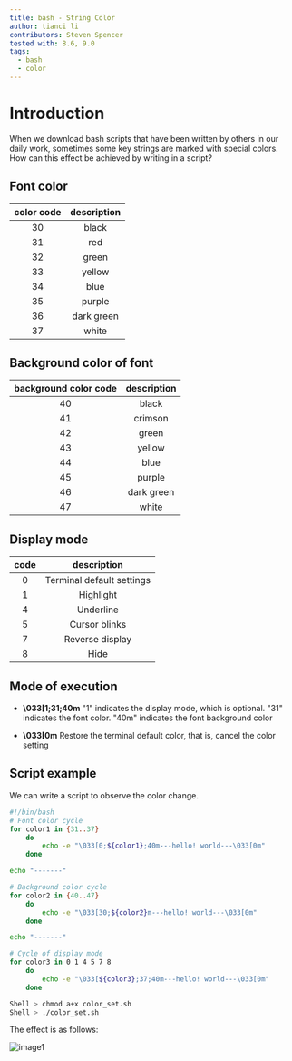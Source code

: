 ```yaml
---
title: bash - String Color
author: tianci li
contributors: Steven Spencer
tested with: 8.6, 9.0
tags:
  - bash
  - color
---
```


# Introduction

When we download bash scripts that have been written by others in our daily work, sometimes some key strings are marked with special colors. How can this effect be achieved by writing in a script?

## Font color

| **color code** | **description** |
|    :---:       |    :---:     |
|  30            |    black     |
|  31            |     red      |
|  32            |    green     |
|  33            |    yellow    |
|  34            |     blue     | 
|  35            |     purple   |
|  36            |   dark green |
|  37            |    white     |

## Background color of font

| **background color code** | **description** |
|    :---:       |    :---:     |
|     40         |    black     |
|     41         |    crimson   |
|     42         |    green     |
|     43         |    yellow    |
|     44         |    blue      |
|     45         |    purple    |
|     46         |  dark green  |
|     47         |   white      |

## Display mode

| **code** | **description** |
|  :---:   |    :---:     |
|    0     |Terminal default settings|
|    1     |Highlight|
|    4     |Underline|
|    5     |Cursor blinks|
|    7     |Reverse display|
|    8     |Hide |

## Mode of execution

* **\033[1;31;40m**
"1" indicates the display mode, which is optional. "31" indicates the font color. "40m" indicates the font background color

* **\033[0m**
Restore the terminal default color, that is, cancel the color setting

## Script example

We can write a script to observe the color change.

```bash
#!/bin/bash
# Font color cycle
for color1 in {31..37}
    do
        echo -e "\033[0;${color1};40m---hello! world---\033[0m"
    done

echo "-------"

# Background color cycle
for color2 in {40..47}
    do
        echo -e "\033[30;${color2}m---hello! world---\033[0m"
    done

echo "-------"

# Cycle of display mode
for color3 in 0 1 4 5 7 8
    do
        echo -e "\033[${color3};37;40m---hello! world---\033[0m"
    done
```

```bash
Shell > chmod a+x color_set.sh
Shell > ./color_set.sh
```

The effect is as follows:

![image1](./images/string_color_image1.png)
